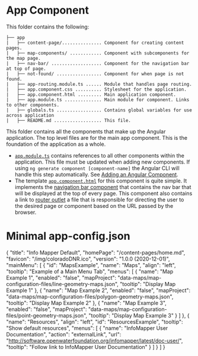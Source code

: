 # App Component #

This folder contains the following:

```
├── app
|   ├── content-page/............... Component for creating content pages.
|   ├── map-components/ ............ Component with subcomponents for the map page.
|   ├── nav-bar/ ................... Component for the navigation bar at top of page.
|   ├── not-found/ ................. Component for when page is not found.
|   ├── app-routing.module.ts ...... Module that handles page routing.
|   ├── app.component.css .......... Stylesheet for the application.
|   ├── app.component.html ......... Main application component.
|   ├── app.module.ts .............. Main module for component. Links to other components. 
|   ├── globals.ts ................. Contains global variables for use across application
|   ├── README.md .................. This file.
```

This folder contains all the components that make up the Angular application. The top level files are for the main app component. This is the foundation of the application as a whole. 

* [`app.module.ts`](./app.module.ts) contains references to all other components within the application. This file must be updated when adding new components. If using `ng generate component [component-name]` the Angular CLI will handle this step automatically. See [Adding an Angular Component](../../README.md/#adding-an-angular-component). 
* The template [`app.component.html`](./app.component.html) for this component is quite simple. It implements the [navigation bar component](./nav-bar/README.md) that contains the nav bar that will be displayed at the top of every page. This component also contains a link to [router outlet](./app-routing.module.ts) a file that is responsible for directing the user to the desired page or component based on the URL passed by the browser.

# Minimal app-config.json #

{
  "title": "Info Mapper Default",
  "homePage": "/content-pages/home.md",
  "favicon": "/img/coloradoDNR.ico",
  "version": "1.0.0 (2020-12-01)",
  "mainMenu": [
    {
      "id": "MapsExample",
      "name": "Maps",
      "align": "left",
      "tooltip": "Example of a Main Menu Tab",
      "menus": [
        {
          "name": "Map Example 1",
          "enabled": "false",
          "mapProject": "data-maps/map-configuration-files/line-geometry-maps.json",
          "tooltip": "Display Map Example 1"
        },
        {
          "name": "Map Example 2",
          "enabled": "false",
          "mapProject": "data-maps/map-configuration-files/polygon-geometry-maps.json",
          "tooltip": "Display Map Example 2"
        },
        {
          "name": "Map Example 3",
          "enabled": "false",
          "mapProject": "data-maps/map-configuration-files/point-geometry-maps.json",
          "tooltip": "Display Map Example 3"
        }
      ]
    },
    {
      "name": "Resources",
      "align": "left",
      "id": "ResourcesExample",
      "tooltip": "Show default resources",
      "menus": [
        {
          "name": "InfoMapper User Documentation",
          "action": "externalLink",
          "url": "http://software.openwaterfoundation.org/infomapper/latest/doc-user/",
          "tooltip": "Follow link to InfoMapper User Documentation"
        }
      ]
    }
  ]
}